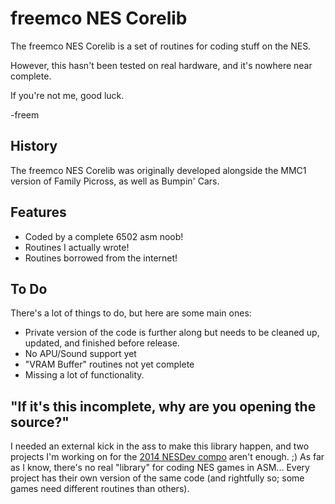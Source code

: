 freemco NES Corelib
===================
The freemco NES Corelib is a set of routines for coding stuff on the NES.

However, this hasn't been tested on real hardware, and it's nowhere near complete.

If you're not me, good luck.

-freem

## History
The freemco NES Corelib was originally developed alongside the MMC1 version of
Family Picross, as well as Bumpin' Cars.

## Features
- Coded by a complete 6502 asm noob!
- Routines I actually wrote!
- Routines borrowed from the internet!

## To Do
There's a lot of things to do, but here are some main ones:
- Private version of the code is further along but needs to be cleaned up, updated, and finished before release.
- No APU/Sound support yet
- "VRAM Buffer" routines not yet complete
- Missing a lot of functionality.

## "If it's this incomplete, why are you opening the source?"
I needed an external kick in the ass to make this library happen, and two projects I'm working on for the [2014 NESDev compo](http://nesdevcompo.nintendoage.com/contest14/) aren't enough. ;)
As far as I know, there's no real "library" for coding NES games in ASM... Every project has their own version of the same code (and rightfully so; some games need different routines than others).
